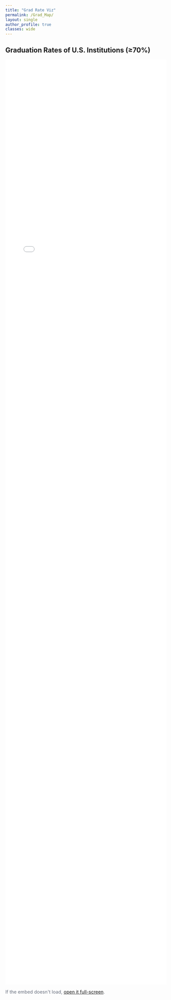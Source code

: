```yaml
---
title: "Grad Rate Viz"
permalink: /Grad_Map/
layout: single
author_profile: true
classes: wide
---
```


## Graduation Rates of U.S. Institutions (≥70%)

<div class="viz-embed">
  <iframe
    src="/viz/Grad_Map/"
    loading="lazy"
    referrerpolicy="no-referrer"
    style="width:100%;max-width:1100px;height:72vh;min-height:560px;border:0;">
  </iframe>
</div>

<p class="footnote" style="font-size:0.9rem;color:#6b7280;">
If the embed doesn't load, <a href="/viz/Grad_Map/" target="_blank" rel="noopener">open it full-screen</a>.
</p>
